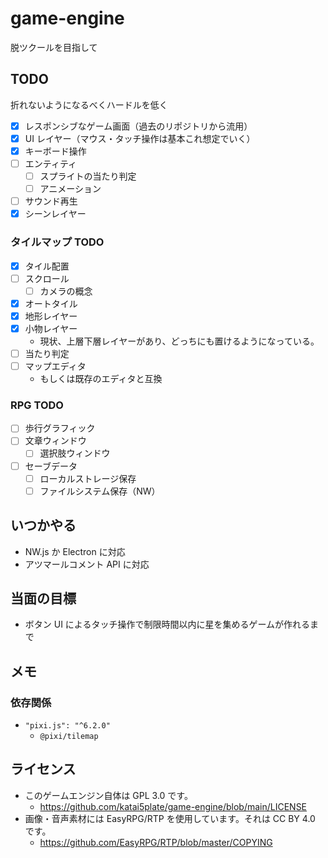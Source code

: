 # game-engine

脱ツクールを目指して

## TODO

折れないようになるべくハードルを低く

- [x] レスポンシブなゲーム画面（過去のリポジトリから流用）
- [x] UI レイヤー（マウス・タッチ操作は基本これ想定でいく）
- [x] キーボード操作
- [ ] エンティティ
  - [ ] スプライトの当たり判定
  - [ ] アニメーション
- [ ] サウンド再生
- [x] シーンレイヤー

### タイルマップ TODO

- [x] タイル配置
- [ ] スクロール
  - [ ] カメラの概念
- [x] オートタイル
- [x] 地形レイヤー
- [x] 小物レイヤー
  - 現状、上層下層レイヤーがあり、どっちにも置けるようになっている。
- [ ] 当たり判定
- [ ] マップエディタ
  - もしくは既存のエディタと互換

### RPG TODO

- [ ] 歩行グラフィック
- [ ] 文章ウィンドウ
  - [ ] 選択肢ウィンドウ
- [ ] セーブデータ
  - [ ] ローカルストレージ保存
  - [ ] ファイルシステム保存（NW）

## いつかやる

- NW.js か Electron に対応
- アツマールコメント API に対応

## 当面の目標

- ボタン UI によるタッチ操作で制限時間以内に星を集めるゲームが作れるまで

## メモ

### 依存関係

- `"pixi.js": "^6.2.0"`
  - `@pixi/tilemap`

## ライセンス

- このゲームエンジン自体は GPL 3.0 です。
  - https://github.com/katai5plate/game-engine/blob/main/LICENSE
- 画像・音声素材には EasyRPG/RTP を使用しています。それは CC BY 4.0 です。
  - https://github.com/EasyRPG/RTP/blob/master/COPYING
